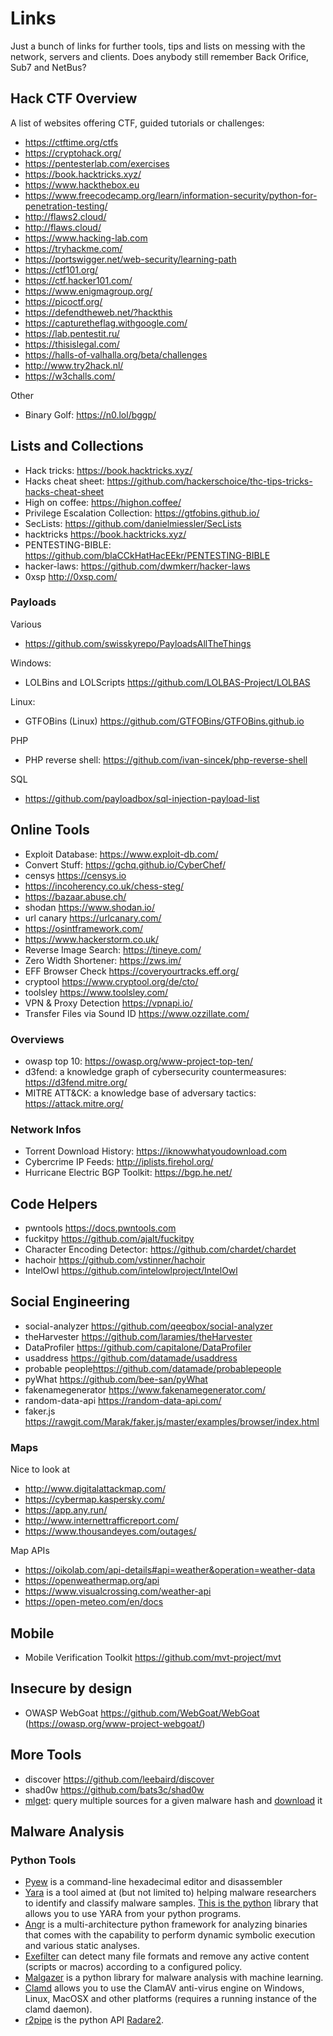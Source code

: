 # Links

Just a bunch of links for further tools, tips and lists on messing with the network, servers and clients. Does anybody still remember Back Orifice, Sub7 and NetBus?

## Hack CTF Overview

A list of websites offering CTF, guided tutorials or challenges:

- <https://ctftime.org/ctfs>
- <https://cryptohack.org/>
- <https://pentesterlab.com/exercises>
- <https://book.hacktricks.xyz/>
- <https://www.hackthebox.eu>
- <https://www.freecodecamp.org/learn/information-security/python-for-penetration-testing/>
- <http://flaws2.cloud/>
- <http://flaws.cloud/>
- <https://www.hacking-lab.com>
- <https://tryhackme.com/>
- <https://portswigger.net/web-security/learning-path>
- <https://ctf101.org/>
- <https://ctf.hacker101.com/>
- <https://www.enigmagroup.org/>
- <https://picoctf.org/>
- <https://defendtheweb.net/?hackthis>
- <https://capturetheflag.withgoogle.com/>
- <https://lab.pentestit.ru/>
- <https://thisislegal.com/>
- <https://halls-of-valhalla.org/beta/challenges>
- <http://www.try2hack.nl/>
- <https://w3challs.com/>

Other

- Binary Golf: <https://n0.lol/bggp/>

## Lists and Collections

- Hack tricks: <https://book.hacktricks.xyz/>
- Hacks cheat sheet: <https://github.com/hackerschoice/thc-tips-tricks-hacks-cheat-sheet>
- High on coffee: <https://highon.coffee/>
- Privilege Escalation Collection: <https://gtfobins.github.io/>
- SecLists: <https://github.com/danielmiessler/SecLists>
- hacktricks <https://book.hacktricks.xyz/>
- PENTESTING-BIBLE: <https://github.com/blaCCkHatHacEEkr/PENTESTING-BIBLE>
- hacker-laws: <https://github.com/dwmkerr/hacker-laws>
- 0xsp <http://0xsp.com/>

### Payloads

Various

- <https://github.com/swisskyrepo/PayloadsAllTheThings>

Windows:

- LOLBins and LOLScripts <https://github.com/LOLBAS-Project/LOLBAS>

Linux:

- GTFOBins (Linux) <https://github.com/GTFOBins/GTFOBins.github.io>

PHP

- PHP reverse shell: <https://github.com/ivan-sincek/php-reverse-shell>

SQL

- <https://github.com/payloadbox/sql-injection-payload-list>

## Online Tools

- Exploit Database: <https://www.exploit-db.com/>
- Convert Stuff: <https://gchq.github.io/CyberChef/>
- censys <https://censys.io>
- <https://incoherency.co.uk/chess-steg/>
- <https://bazaar.abuse.ch/>
- shodan <https://www.shodan.io/>
- url canary <https://urlcanary.com/>
- <https://osintframework.com/>
- <https://www.hackerstorm.co.uk/>
- Reverse Image Search: <https://tineye.com/>
- Zero Width Shortener: <https://zws.im/>
- EFF Browser Check <https://coveryourtracks.eff.org/>
- cryptool <https://www.cryptool.org/de/cto/>
- toolsley <https://www.toolsley.com/>
- VPN & Proxy Detection <https://vpnapi.io/>
- Transfer Files via Sound ID <https://www.ozzillate.com/>

### Overviews

- owasp top 10: <https://owasp.org/www-project-top-ten/>
- d3fend: a knowledge graph of cybersecurity countermeasures: <https://d3fend.mitre.org/>
- MITRE ATT&CK: a knowledge base of adversary tactics: <https://attack.mitre.org/>

### Network Infos

- Torrent Download History: <https://iknowwhatyoudownload.com>
- Cybercrime IP Feeds: <http://iplists.firehol.org/>
- Hurricane Electric BGP Toolkit: <https://bgp.he.net/>

## Code Helpers

- pwntools <https://docs.pwntools.com>
- fuckitpy <https://github.com/ajalt/fuckitpy>
- Character Encoding Detector: <https://github.com/chardet/chardet>
- hachoir <https://github.com/vstinner/hachoir>
- IntelOwl <https://github.com/intelowlproject/IntelOwl>

## Social Engineering

- social-analyzer <https://github.com/qeeqbox/social-analyzer>
- theHarvester <https://github.com/laramies/theHarvester>
- DataProfiler <https://github.com/capitalone/DataProfiler>
- usaddress <https://github.com/datamade/usaddress>
- probable people<https://github.com/datamade/probablepeople>
- pyWhat <https://github.com/bee-san/pyWhat>
- fakenamegenerator <https://www.fakenamegenerator.com/>
- random-data-api <https://random-data-api.com/>
- faker.js <https://rawgit.com/Marak/faker.js/master/examples/browser/index.html>

### Maps

Nice to look at

- <http://www.digitalattackmap.com/>
- <https://cybermap.kaspersky.com/>
- <https://app.any.run/>
- <http://www.internettrafficreport.com/>
- <https://www.thousandeyes.com/outages/>

Map APIs

- <https://oikolab.com/api-details#api=weather&operation=weather-data>
- <https://openweathermap.org/api>
- <https://www.visualcrossing.com/weather-api>
- <https://open-meteo.com/en/docs>

## Mobile

- Mobile Verification Toolkit <https://github.com/mvt-project/mvt>

## Insecure by design

- OWASP WebGoat <https://github.com/WebGoat/WebGoat> (<https://owasp.org/www-project-webgoat/>)

## More Tools

- discover <https://github.com/leebaird/discover>
- shad0w <https://github.com/bats3c/shad0w>
- [mlget](https://github.com/xorhex/mlget): query multiple sources for a given malware hash and [download](https://blog.xorhex.com/blog/mlget-for-all-your-malware-download-needs/) it


## Malware Analysis

### Python Tools

- [Pyew](https://github.com/joxeankoret/pyew) is a command-line hexadecimal editor and disassembler
- [Yara](https://github.com/VirusTotal/yara) is a tool aimed at (but not limited to) helping malware researchers to identify and classify malware samples. [This is the python](https://github.com/VirusTotal/yara-python) library that allows you to use YARA from your python programs.
- [Angr](https://github.com/angr/angr) is a multi-architecture python framework for analyzing binaries that comes with the capability to perform dynamic symbolic execution and various static analyses.
- [Exefilter](https://github.com/decalage2/exefilter) can detect many file formats and remove any active content (scripts or macros) according to a configured policy.
- [Malgazer](https://github.com/keithjjones/malgazer) is a python library for malware analysis with machine learning.
- [Clamd](https://pypi.org/project/clamd/) allows you to use the ClamAV anti-virus engine on Windows, Linux, MacOSX and other platforms (requires a running instance of the clamd daemon).
- [r2pipe](https://www.radare.org/n/r2pipe.html) is the python API [Radare2](https://www.radare.org/n/radare2.html).
